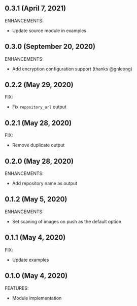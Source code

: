 ## 0.3.1 (April 7, 2021)

ENHANCEMENTS:

  * Update source module in examples

## 0.3.0 (September 20, 2020)

ENHANCEMENTS:

  * Add encryption configuration support (thanks @gnleong)

## 0.2.2 (May 29, 2020)

FIX:

  * Fix `repository_url` output

## 0.2.1 (May 28, 2020)

FIX:

  * Remove duplicate output

## 0.2.0 (May 28, 2020)

ENHANCEMENTS:

  * Add repository name as output


## 0.1.2 (May 5, 2020)

ENHANCEMENTS:

  * Set scaning of images on push as the default option

## 0.1.1 (May 4, 2020)

FIX:

  * Update examples

## 0.1.0 (May 4, 2020)

FEATURES:

  * Module implementation
